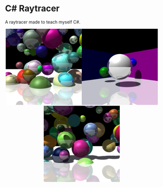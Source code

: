 # C# Raytracer
A raytracer made to teach myself C#. 

<p align="center">
<img src="img/img 2.png" height="250" width="250"><img src="img/img 1.png" height="250" width="250"><img src="img/img 3.png" height="250" width="250">
</p>

